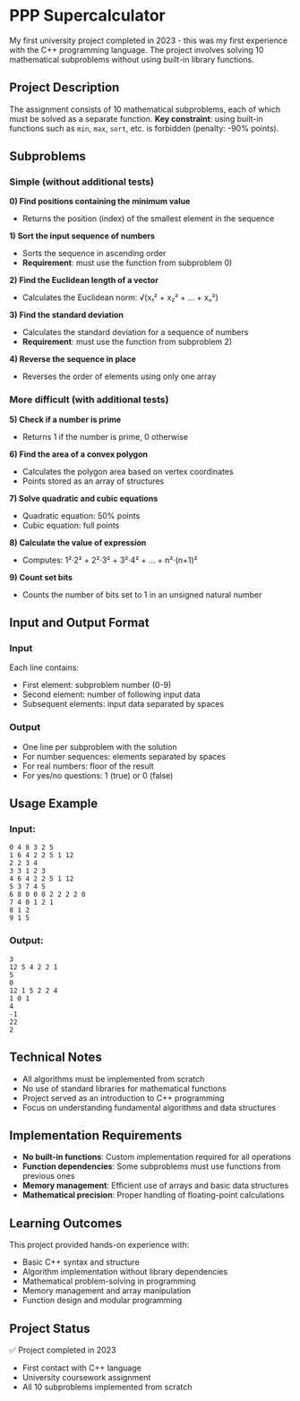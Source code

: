 # PPP Supercalculator

My first university project completed in 2023 - this was my first experience with the C++ programming language. The project involves solving 10 mathematical subproblems without using built-in library functions.

## Project Description

The assignment consists of 10 mathematical subproblems, each of which must be solved as a separate function. **Key constraint**: using built-in functions such as `min`, `max`, `sort`, etc. is forbidden (penalty: -90% points).

## Subproblems

### Simple (without additional tests)

**0) Find positions containing the minimum value**
- Returns the position (index) of the smallest element in the sequence

**1) Sort the input sequence of numbers**
- Sorts the sequence in ascending order
- **Requirement**: must use the function from subproblem 0)

**2) Find the Euclidean length of a vector**
- Calculates the Euclidean norm: √(x₁² + x₂² + ... + xₙ²)

**3) Find the standard deviation**
- Calculates the standard deviation for a sequence of numbers
- **Requirement**: must use the function from subproblem 2)

**4) Reverse the sequence in place**
- Reverses the order of elements using only one array

### More difficult (with additional tests)

**5) Check if a number is prime**
- Returns 1 if the number is prime, 0 otherwise

**6) Find the area of a convex polygon**
- Calculates the polygon area based on vertex coordinates
- Points stored as an array of structures

**7) Solve quadratic and cubic equations**
- Quadratic equation: 50% points
- Cubic equation: full points

**8) Calculate the value of expression**
- Computes: 1²·2² + 2²·3² + 3²·4² + ... + n²·(n+1)²

**9) Count set bits**
- Counts the number of bits set to 1 in an unsigned natural number

## Input and Output Format

### Input
Each line contains:
- First element: subproblem number (0-9)
- Second element: number of following input data
- Subsequent elements: input data separated by spaces

### Output
- One line per subproblem with the solution
- For number sequences: elements separated by spaces
- For real numbers: floor of the result
- For yes/no questions: 1 (true) or 0 (false)

## Usage Example

### Input:
```
0 4 8 3 2 5
1 6 4 2 2 5 1 12 
2 2 3 4
3 3 1 2 3
4 6 4 2 2 5 1 12 
5 3 7 4 5
6 8 0 0 0 2 2 2 2 0
7 4 0 1 2 1
8 1 2
9 1 5
```

### Output:
```
3
12 5 4 2 2 1
5
0
12 1 5 2 2 4
1 0 1
4
-1
22
2
```

## Technical Notes

- All algorithms must be implemented from scratch
- No use of standard libraries for mathematical functions
- Project served as an introduction to C++ programming
- Focus on understanding fundamental algorithms and data structures

## Implementation Requirements

- **No built-in functions**: Custom implementation required for all operations
- **Function dependencies**: Some subproblems must use functions from previous ones
- **Memory management**: Efficient use of arrays and basic data structures
- **Mathematical precision**: Proper handling of floating-point calculations

## Learning Outcomes

This project provided hands-on experience with:
- Basic C++ syntax and structure
- Algorithm implementation without library dependencies
- Mathematical problem-solving in programming
- Memory management and array manipulation
- Function design and modular programming

## Project Status

✅ Project completed in 2023  
- First contact with C++ language  
- University coursework assignment  
- All 10 subproblems implemented from scratch